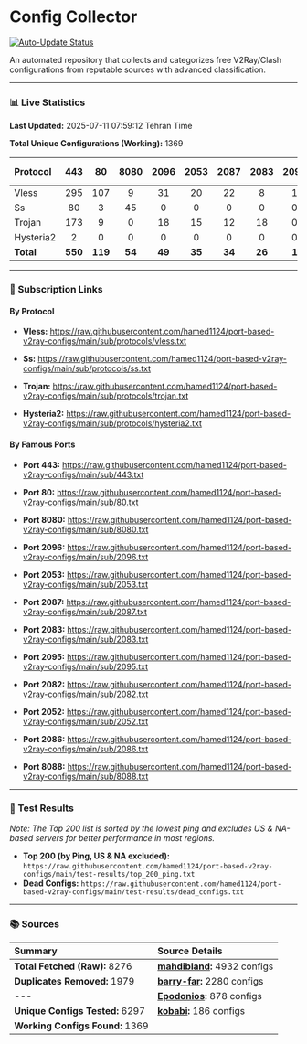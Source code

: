 # Config Collector

[![Auto-Update Status](https://github.com/hamed1124/port-based-v2ray-configs/actions/workflows/main.yml/badge.svg)](https://github.com/hamed1124/port-based-v2ray-configs/actions/workflows/main.yml)

An automated repository that collects and categorizes free V2Ray/Clash configurations from reputable sources with advanced classification.

---

### 📊 Live Statistics

**Last Updated:** 2025-07-11 07:59:12 Tehran Time

**Total Unique Configurations (Working):** 1369

| Protocol | 443 | 80 | 8080 | 2096 | 2053 | 2087 | 2083 | 2095 | 2082 | 2052 | 2086 | 8088 | Other Ports | Total |
|:---| :---: | :---: | :---: | :---: | :---: | :---: | :---: | :---: | :---: | :---: | :---: | :---: |:---:|:---:|
| Vless | 295 | 107 | 9 | 31 | 20 | 22 | 8 | 1 | 1 | 0 | 0 | 0 | 218 | **712** |
| Ss | 80 | 3 | 45 | 0 | 0 | 0 | 0 | 0 | 0 | 0 | 0 | 0 | 207 | **335** |
| Trojan | 173 | 9 | 0 | 18 | 15 | 12 | 18 | 0 | 0 | 0 | 0 | 0 | 71 | **316** |
| Hysteria2 | 2 | 0 | 0 | 0 | 0 | 0 | 0 | 0 | 0 | 0 | 0 | 0 | 4 | **6** |
| **Total** | **550** | **119** | **54** | **49** | **35** | **34** | **26** | **1** | **1** | **0** | **0** | **0** | **500** | **1369** |

---

### 🚀 Subscription Links

#### By Protocol

- **Vless:**
  https://raw.githubusercontent.com/hamed1124/port-based-v2ray-configs/main/sub/protocols/vless.txt

- **Ss:**
  https://raw.githubusercontent.com/hamed1124/port-based-v2ray-configs/main/sub/protocols/ss.txt

- **Trojan:**
  https://raw.githubusercontent.com/hamed1124/port-based-v2ray-configs/main/sub/protocols/trojan.txt

- **Hysteria2:**
  https://raw.githubusercontent.com/hamed1124/port-based-v2ray-configs/main/sub/protocols/hysteria2.txt

#### By Famous Ports

- **Port 443:**
  https://raw.githubusercontent.com/hamed1124/port-based-v2ray-configs/main/sub/443.txt

- **Port 80:**
  https://raw.githubusercontent.com/hamed1124/port-based-v2ray-configs/main/sub/80.txt

- **Port 8080:**
  https://raw.githubusercontent.com/hamed1124/port-based-v2ray-configs/main/sub/8080.txt

- **Port 2096:**
  https://raw.githubusercontent.com/hamed1124/port-based-v2ray-configs/main/sub/2096.txt

- **Port 2053:**
  https://raw.githubusercontent.com/hamed1124/port-based-v2ray-configs/main/sub/2053.txt

- **Port 2087:**
  https://raw.githubusercontent.com/hamed1124/port-based-v2ray-configs/main/sub/2087.txt

- **Port 2083:**
  https://raw.githubusercontent.com/hamed1124/port-based-v2ray-configs/main/sub/2083.txt

- **Port 2095:**
  https://raw.githubusercontent.com/hamed1124/port-based-v2ray-configs/main/sub/2095.txt

- **Port 2082:**
  https://raw.githubusercontent.com/hamed1124/port-based-v2ray-configs/main/sub/2082.txt

- **Port 2052:**
  https://raw.githubusercontent.com/hamed1124/port-based-v2ray-configs/main/sub/2052.txt

- **Port 2086:**
  https://raw.githubusercontent.com/hamed1124/port-based-v2ray-configs/main/sub/2086.txt

- **Port 8088:**
  https://raw.githubusercontent.com/hamed1124/port-based-v2ray-configs/main/sub/8088.txt

---

### 🧪 Test Results
*Note: The Top 200 list is sorted by the lowest ping and excludes US & NA-based servers for better performance in most regions.*

- **Top 200 (by Ping, US & NA excluded):** `https://raw.githubusercontent.com/hamed1124/port-based-v2ray-configs/main/test-results/top_200_ping.txt`
- **Dead Configs:** `https://raw.githubusercontent.com/hamed1124/port-based-v2ray-configs/main/test-results/dead_configs.txt`

---

### 📚 Sources

| Summary | Source Details |
|:---|:---|
| **Total Fetched (Raw):** 8276 | **[mahdibland](https://github.com/mahdibland/V2RayAggregator):** 4932 configs |
| **Duplicates Removed:** 1979 | **[barry-far](https://github.com/barry-far/V2ray-Config):** 2280 configs |
| --- | **[Epodonios](https://github.com/Epodonios/v2ray-configs):** 878 configs |
| **Unique Configs Tested:** 6297 | **[kobabi](https://github.com/liketolivefree/kobabi):** 186 configs |
| **Working Configs Found:** 1369 |  |
